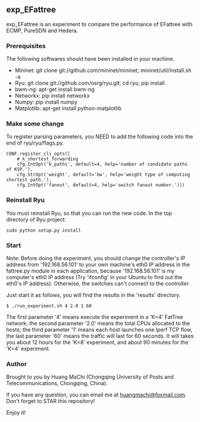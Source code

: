 ## exp_EFattree

exp_EFattree is an experiment to compare the performance of EFattree with ECMP, PureSDN and Hedera.


### Prerequisites

The following softwares should have been installed in your machine.
* Mininet: git clone git://github.com/mininet/mininet; mininet/util/install.sh -a
* Ryu: git clone git://github.com/osrg/ryu.git; cd ryu; pip install .
* bwm-ng: apt-get install bwm-ng
* Networkx: pip install networkx
* Numpy: pip install numpy
* Matplotlib: apt-get install python-matplotlib


### Make some change

To register parsing parameters, you NEED to add the following code into the end of ryu/ryu/flags.py.

    CONF.register_cli_opts([
        # k_shortest_forwarding
        cfg.IntOpt('k_paths', default=4, help='number of candidate paths of KSP.'),
        cfg.StrOpt('weight', default='bw', help='weight type of computing shortest path.'),
        cfg.IntOpt('fanout', default=4, help='switch fanout number.')])


### Reinstall Ryu

You must reinstall Ryu, so that you can run the new code. In the top directory of Ryu project:

    sudo python setup.py install


### Start

Note: Before doing the experiment, you should change the controller's IP address from '192.168.56.101' to your own machine's eth0 IP address in the fattree.py module in each application, because '192.168.56.101' is my computer's eth0 IP address (Try 'ifconfig' in your Ubuntu to find out the eth0's IP address). Otherwise, the switches can't connect to the controller.

Just start it as follows, you will find the results in the 'results' directory.

    $ ./run_experiment.sh 4 2.0 1 60

The first parameter '4' means execute the experiment in a 'K=4' FatTree network; the second parameter '2.0' means the total CPUs allocated to the hosts; the third parameter '1' means each host launches one Iperf TCP flow, the last parameter '60' means the traffic will last for 60 seconds. It will takes you about 12 hours for the 'K=8' experiment, and about 90 minutes for the 'K=4' experiment.


### Author

Brought to you by Huang MaChi (Chongqing University of Posts and Telecommunications, Chongqing, China).

If you have any question, you can email me at huangmachi@foxmail.com.  Don't forget to STAR this repository!

Enjoy it!
